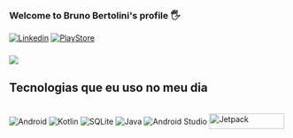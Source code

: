 
### Welcome to Bruno Bertolini's profile 🖐️ ###

[![Linkedin](https://img.shields.io/badge/LinkedIn-0077B5?style=for-the-badge&logo=linkedin&logoColor=white)](https://linkedin.com/in/bruno-bertolini)
[![PlayStore](https://img.shields.io/badge/Google_Play-414141?style=for-the-badge&logo=google-play&logoColor=white)](https://bit.ly/googleplay-brunobertolini)

### <img src="https://media-exp1.licdn.com/dms/image/C4E16AQGaKhR9iN5Plg/profile-displaybackgroundimage-shrink_200_800/0/1626823861335?e=1641427200&v=beta&t=DGDISKB6s7d12c_nlIlabjSbMXh0vq8SPamVd1CrlNY"> ###

## Tecnologias que eu uso no meu dia

<div style="display: inline_block"><br/>
<div style="display: inline_block">
  
  <img align="center" alt="Android" src="https://img.shields.io/badge/CSS3-1572B6?style=for-the-badge&logo=css3&logoColor=white" />
  <img align="center" alt="Kotlin" src="https://img.shields.io/badge/Kotlin-0095D5?&style=for-the-badge&logo=kotlin&logoColor=white" />
  <img align="center" alt="SQLite" src="https://img.shields.io/badge/SQLite-07405E?style=for-the-badge&logo=sqlite&logoColor=white" />
  <img align="center" alt="Java" src="https://img.shields.io/badge/Java-ED8B00?style=for-the-badge&logo=java&logoColor=white" />
  <img align="center" alt="Android Studio" src="https://img.shields.io/badge/TypeScript-007ACC?style=for-the-badge&logo=typescript&logoColor=white" />
  <img align="center" alt="Jetpack" src="https://encrypted-tbn0.gstatic.com/images?q=tbn:ANd9GcRmLzHy8OE2qOzk0f-svk-7nLj5aokTq7c0xA&usqp=CAU" width="135.75" height="28" />
  
</div><br/>




